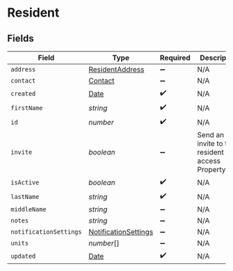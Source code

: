 # Resident


## Fields

| Field                                                                                         | Type                                                                                          | Required                                                                                      | Description                                                                                   |
| --------------------------------------------------------------------------------------------- | --------------------------------------------------------------------------------------------- | --------------------------------------------------------------------------------------------- | --------------------------------------------------------------------------------------------- |
| `address`                                                                                     | [ResidentAddress](../../models/shared/residentaddress.md)                                     | :heavy_minus_sign:                                                                            | N/A                                                                                           |
| `contact`                                                                                     | [Contact](../../models/shared/contact.md)                                                     | :heavy_minus_sign:                                                                            | N/A                                                                                           |
| `created`                                                                                     | [Date](https://developer.mozilla.org/en-US/docs/Web/JavaScript/Reference/Global_Objects/Date) | :heavy_check_mark:                                                                            | N/A                                                                                           |
| `firstName`                                                                                   | *string*                                                                                      | :heavy_check_mark:                                                                            | N/A                                                                                           |
| `id`                                                                                          | *number*                                                                                      | :heavy_check_mark:                                                                            | N/A                                                                                           |
| `invite`                                                                                      | *boolean*                                                                                     | :heavy_minus_sign:                                                                            | Send an invite to the resident to access PropertyMeld                                         |
| `isActive`                                                                                    | *boolean*                                                                                     | :heavy_check_mark:                                                                            | N/A                                                                                           |
| `lastName`                                                                                    | *string*                                                                                      | :heavy_check_mark:                                                                            | N/A                                                                                           |
| `middleName`                                                                                  | *string*                                                                                      | :heavy_minus_sign:                                                                            | N/A                                                                                           |
| `notes`                                                                                       | *string*                                                                                      | :heavy_minus_sign:                                                                            | N/A                                                                                           |
| `notificationSettings`                                                                        | [NotificationSettings](../../models/shared/notificationsettings.md)                           | :heavy_minus_sign:                                                                            | N/A                                                                                           |
| `units`                                                                                       | *number*[]                                                                                    | :heavy_minus_sign:                                                                            | N/A                                                                                           |
| `updated`                                                                                     | [Date](https://developer.mozilla.org/en-US/docs/Web/JavaScript/Reference/Global_Objects/Date) | :heavy_check_mark:                                                                            | N/A                                                                                           |